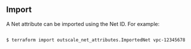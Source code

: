 ## Import

A Net attribute can be imported using the Net ID. For example:

```

$ terraform import outscale_net_attributes.ImportedNet vpc-12345678

```